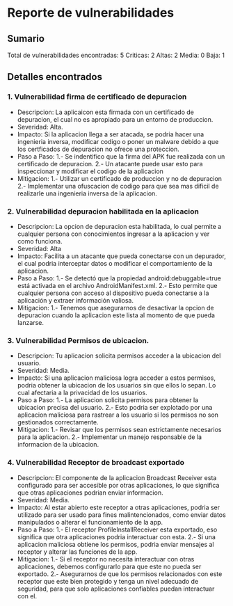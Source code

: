 # Reporte de vulnerabilidades

## Sumario
  Total de vulnerabilidades encontradas: 5
  Criticas: 2
  Altas: 2
  Media: 0
  Baja: 1
  
## Detalles encontrados
### 1. Vulnerabilidad firma de certificado de depuracion
  * Descripcion: La aplicaicon esta firmada con un certificado de depuracion, el cual no
    es apropiado para un entorno de produccion.
  * Severidad: Alta.
  * Impacto: Si la aplicacion llega a ser atacada, se podria hacer una ingenieria inversa,
    modificar codigo o poner un malware debido a que los certficados de depuracion no
    ofrece una proteccion.
  * Paso a Paso:
    1.- Se indentifico que la firma del APK fue realizada con un certificado de depuracion.
    2.- Un atacante puede usar esto para inspeccionar y modificar el codigo de la
        aplicacion
  * Mitigacion:
    1.- Utilizar un certificado de produccion y no de depuracion
    2.- Implementar una ofuscacion de codigo para que sea mas dificil de realizarle una
        ingenieria inversa de la aplicacion.

### 2. Vulnerabilidad depuracion habilitada en la aplicacion
  * Descripcion: La opcion de depuracion esta habilitada, lo cual permite a cualquier
    persona con conocimientos ingresar a la aplicacion y ver como funciona.
  * Severidad: Alta
  * Impacto: Facilita a un atacante que pueda conectarse con un depurador, el cual podria
    interceptar datos o modificar el comportamiento de la aplicacion.
  * Paso a Paso:
    1.- Se detectó que la propiedad android:debuggable=true está activada en el archivo
        AndroidManifest.xml.
    2.- Esto permite que cualquier persona con acceso al dispositivo pueda conectarse a
        la aplicación y extraer información valiosa.
  * Mitigacion:
    1.- Tenemos que asegurarnos de desactivar la opcion de depuracion cuando la
        aplicacion este lista al momento de que pueda lanzarse.

### 3. Vulnerabilidad Permisos de ubicacion.
  * Descripcion: Tu aplicacion solicita permisos acceder a la ubicacion del usuario.
  * Severidad: Media.
  * Impacto: Si una aplicacion maliciosa logra acceder a estos permisos, podria obtener
    la ubicacion de los usuarios sin que ellos lo sepan. Lo cual afectaria a la privacidad
    de los usuarios.
  * Paso a Paso:
    1.- La aplicacion solicita permisos para obtener la ubicacion precisa del usuario.
    2.- Esto podria ser explotado por una aplicacion maliciosa para rastrear a los usuario
        si los permisos no son gestionados correctamente.
  * Mitigacion:
    1.- Revisar que los permisos sean estrictamente necesarios para la aplicacion.
    2.- Implementar un manejo responsable de la informacion de la ubicacion.

### 4. Vulnerabilidad Receptor de broadcast exportado
  * Descripcion: El componente de la aplicacion Broadcast Receiver esta configurado para
    ser accesible por otras aplicaciones, lo que significa que otras aplicaciones podrian
    enviar informacion.
  * Severidad: Media.
  * Impacto: Al estar abierto este receptor a otras aplicaciones, podria ser utilizado para
    ser usado para fines malintencionados, como enviar datos manipulados o alterar el
    funcionamiento de la app.
  * Paso a Paso:
    1.- El receptor ProfileInstallReceiver esta exportado, eso significa que otra aplicaciones
    podria interactuar con esta.
    2.- Si una aplicacion maliciosa obtiene los permisos, podria enviar mensajes al receptor y
    alterar las funciones de la app.
  * Mitigacion:
    1.- Si el receptor no necesita interactuar con otras aplicaciones, debemos configurarlo
    para que este no pueda ser exportado.
    2.- Asegurarnos de que los permisos relacionados con este receptor que este bien protegido
    y tenga un nivel adecuado de seguridad, para que solo aplicaciones confiables puedan
    interactuar con el.
    
